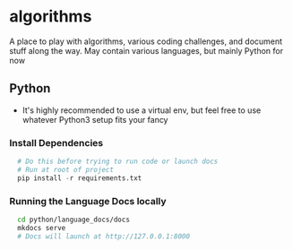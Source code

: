 # algorithms
A place to play with algorithms, various coding challenges, and document stuff along the way. May contain various languages, but mainly Python for now

## Python
 - It's highly recommended to use a virtual env, but feel free to use whatever Python3 setup fits your fancy

### Install Dependencies
```python
  # Do this before trying to run code or launch docs
  # Run at root of project
  pip install -r requirements.txt
```
### Running the Language Docs locally
  ```bash
    cd python/language_docs/docs
    mkdocs serve
    # Docs will launch at http://127.0.0.1:8000
  ```
